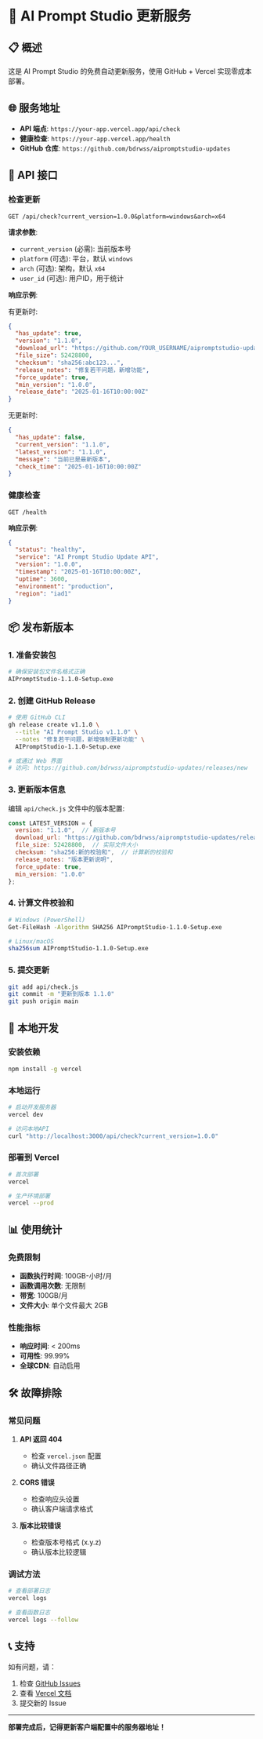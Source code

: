 
# 🚀 AI Prompt Studio 更新服务

## 📋 概述

这是 AI Prompt Studio 的免费自动更新服务，使用 GitHub + Vercel 实现零成本部署。

## 🌐 服务地址

- **API 端点**: `https://your-app.vercel.app/api/check`
- **健康检查**: `https://your-app.vercel.app/health`
- **GitHub 仓库**: `https://github.com/bdrwss/aipromptstudio-updates`

## 📡 API 接口

### 检查更新

```http
GET /api/check?current_version=1.0.0&platform=windows&arch=x64
```

**请求参数**:
- `current_version` (必需): 当前版本号
- `platform` (可选): 平台，默认 `windows`
- `arch` (可选): 架构，默认 `x64`
- `user_id` (可选): 用户ID，用于统计

**响应示例**:

有更新时:
```json
{
  "has_update": true,
  "version": "1.1.0",
  "download_url": "https://github.com/YOUR_USERNAME/aipromptstudio-updates/releases/download/v1.1.0/AIPromptStudio-1.1.0-Setup.exe",
  "file_size": 52428800,
  "checksum": "sha256:abc123...",
  "release_notes": "修复若干问题，新增功能",
  "force_update": true,
  "min_version": "1.0.0",
  "release_date": "2025-01-16T10:00:00Z"
}
```

无更新时:
```json
{
  "has_update": false,
  "current_version": "1.1.0",
  "latest_version": "1.1.0",
  "message": "当前已是最新版本",
  "check_time": "2025-01-16T10:00:00Z"
}
```

### 健康检查

```http
GET /health
```

**响应示例**:
```json
{
  "status": "healthy",
  "service": "AI Prompt Studio Update API",
  "version": "1.0.0",
  "timestamp": "2025-01-16T10:00:00Z",
  "uptime": 3600,
  "environment": "production",
  "region": "iad1"
}
```

## 📦 发布新版本

### 1. 准备安装包

```bash
# 确保安装包文件名格式正确
AIPromptStudio-1.1.0-Setup.exe
```

### 2. 创建 GitHub Release

```bash
# 使用 GitHub CLI
gh release create v1.1.0 \
  --title "AI Prompt Studio v1.1.0" \
  --notes "修复若干问题，新增强制更新功能" \
  AIPromptStudio-1.1.0-Setup.exe

# 或通过 Web 界面
# 访问: https://github.com/bdrwss/aipromptstudio-updates/releases/new
```

### 3. 更新版本信息

编辑 `api/check.js` 文件中的版本配置:

```javascript
const LATEST_VERSION = {
  version: "1.1.0",  // 新版本号
  download_url: "https://github.com/bdrwss/aipromptstudio-updates/releases/download/v1.1.0/AIPromptStudio-1.1.0-Setup.exe",
  file_size: 52428800,  // 实际文件大小
  checksum: "sha256:新的校验和",  // 计算新的校验和
  release_notes: "版本更新说明",
  force_update: true,
  min_version: "1.0.0"
};
```

### 4. 计算文件校验和

```bash
# Windows (PowerShell)
Get-FileHash -Algorithm SHA256 AIPromptStudio-1.1.0-Setup.exe

# Linux/macOS
sha256sum AIPromptStudio-1.1.0-Setup.exe
```

### 5. 提交更新

```bash
git add api/check.js
git commit -m "更新到版本 1.1.0"
git push origin main
```

## 🔧 本地开发

### 安装依赖

```bash
npm install -g vercel
```

### 本地运行

```bash
# 启动开发服务器
vercel dev

# 访问本地API
curl "http://localhost:3000/api/check?current_version=1.0.0"
```

### 部署到 Vercel

```bash
# 首次部署
vercel

# 生产环境部署
vercel --prod
```

## 📊 使用统计

### 免费限制

- **函数执行时间**: 100GB-小时/月
- **函数调用次数**: 无限制
- **带宽**: 100GB/月
- **文件大小**: 单个文件最大 2GB

### 性能指标

- **响应时间**: < 200ms
- **可用性**: 99.99%
- **全球CDN**: 自动启用

## 🛠️ 故障排除

### 常见问题

1. **API 返回 404**
   - 检查 `vercel.json` 配置
   - 确认文件路径正确

2. **CORS 错误**
   - 检查响应头设置
   - 确认客户端请求格式

3. **版本比较错误**
   - 检查版本号格式 (x.y.z)
   - 确认版本比较逻辑

### 调试方法

```bash
# 查看部署日志
vercel logs

# 查看函数日志
vercel logs --follow
```

## 📞 支持

如有问题，请：
1. 检查 [GitHub Issues](https://github.com/bdrwss/aipromptstudio-updates/issues)
2. 查看 [Vercel 文档](https://vercel.com/docs)
3. 提交新的 Issue

---

**部署完成后，记得更新客户端配置中的服务器地址！**
